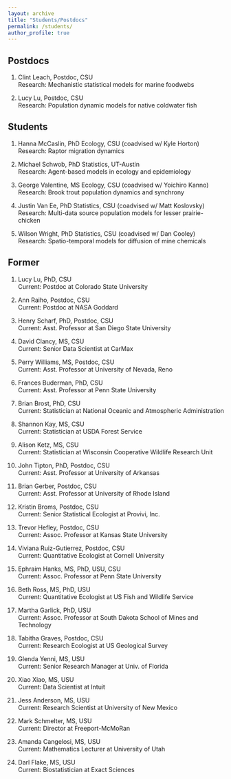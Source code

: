 ```yaml
---
layout: archive
title: "Students/Postdocs"
permalink: /students/
author_profile: true
---
```


Postdocs
------

1. Clint Leach, Postdoc, CSU  
Research:  Mechanistic statistical models for marine foodwebs

1. Lucy Lu, Postdoc, CSU  
Research:  Population dynamic models for native coldwater fish

Students
------

1. Hanna McCaslin, PhD Ecology, CSU (coadvised w/ Kyle Horton)  
Research:  Raptor migration dynamics  

1. Michael Schwob, PhD Statistics, UT-Austin   
Research:  Agent-based models in ecology and epidemiology 

1. George Valentine, MS Ecology, CSU (coadvised w/ Yoichiro Kanno)  
Research:  Brook trout population dynamics and synchrony  

1. Justin Van Ee, PhD Statistics, CSU (coadvised w/ Matt Koslovsky)  
Research:  Multi-data source population models for lesser prairie-chicken 

1. Wilson Wright, PhD Statistics, CSU (coadvised w/ Dan Cooley)  
Research:  Spatio-temporal models for diffusion of mine chemicals 

Former
------

1. Lucy Lu, PhD, CSU   
Current:  Postdoc at Colorado State University 

1. Ann Raiho, Postdoc, CSU  
Current:  Postdoc at NASA Goddard 

1. Henry Scharf, PhD, Postdoc, CSU  
Current:  Asst. Professor at San Diego State University 

1. David Clancy, MS, CSU  
Current:  Senior Data Scientist at CarMax 

1. Perry Williams, MS, Postdoc, CSU  
Current:  Asst. Professor at University of Nevada, Reno

1. Frances Buderman, PhD, CSU  
Current:  Asst. Professor at Penn State University

1. Brian Brost, PhD, CSU  
Current:  Statistician at National Oceanic and Atmospheric Administration 

1. Shannon Kay, MS, CSU  
Current:  Statistician at USDA Forest Service 

1. Alison Ketz, MS, CSU  
Current:  Statistician at Wisconsin Cooperative Wildlife Research Unit 

1. John Tipton, PhD, Postdoc, CSU  
Current:  Asst. Professor at University of Arkansas 

1. Brian Gerber, Postdoc, CSU  
Current:  Asst. Professor at University of Rhode Island 

1. Kristin Broms, Postdoc, CSU  
Current:  Senior Statistical Ecologist at Provivi, Inc.

1. Trevor Hefley, Postdoc, CSU  
Current:  Assoc. Professor at Kansas State University 

1. Viviana Ruiz-Gutierrez, Postdoc, CSU  
Current:  Quantitative Ecologist at Cornell University 

1. Ephraim Hanks, MS, PhD, USU, CSU  
Current:  Assoc. Professor at Penn State University 

1. Beth Ross, MS, PhD, USU  
Current: Quantitative Ecologist at US Fish and Wildlife Service 

1. Martha Garlick, PhD, USU  
Current:  Assoc. Professor at South Dakota School of Mines and Technology 

1. Tabitha Graves, Postdoc, CSU  
Current: Research Ecologist at US Geological Survey 

1. Glenda Yenni, MS, USU  
Current: Senior Research Manager at Univ. of Florida 

1. Xiao Xiao, MS, USU  
Current: Data Scientist at Intuit

1. Jess Anderson, MS, USU  
Current:  Research Scientist at University of New Mexico 

1. Mark Schmelter, MS, USU  
Current: Director at Freeport-McMoRan 

1. Amanda Cangelosi, MS, USU  
Current: Mathematics Lecturer at University of Utah 

1. Darl Flake, MS, USU  
Current: Biostatistician at Exact Sciences 

